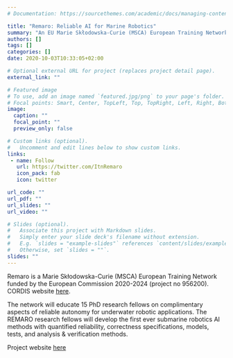 ```yaml
---
# Documentation: https://sourcethemes.com/academic/docs/managing-content/

title: "Remaro: Reliable AI for Marine Robotics"
summary: "An EU Marie Skłodowska-Curie (MSCA) European Training Network 2020-2024."
authors: []
tags: []
categories: []
date: 2020-10-03T10:33:05+02:00

# Optional external URL for project (replaces project detail page).
external_link: ""

# Featured image
# To use, add an image named `featured.jpg/png` to your page's folder.
# Focal points: Smart, Center, TopLeft, Top, TopRight, Left, Right, BottomLeft, Bottom, BottomRight.
image:
  caption: ""
  focal_point: ""
  preview_only: false

# Custom links (optional).
#   Uncomment and edit lines below to show custom links.
links:
 - name: Follow
   url: https://twitter.com/ItnRemaro
   icon_pack: fab
   icon: twitter

url_code: ""
url_pdf: ""
url_slides: ""
url_video: ""

# Slides (optional).
#   Associate this project with Markdown slides.
#   Simply enter your slide deck's filename without extension.
#   E.g. `slides = "example-slides"` references `content/slides/example-slides.md`.
#   Otherwise, set `slides = ""`.
slides: ""
---
```


Remaro is a Marie Skłodowska-Curie (MSCA) European Training Network
funded by the European Commission 2020-2024 (project no 956200). CORDIS website [here](https://cordis.europa.eu/project/id/956200).

The network will educate 15 PhD research fellows on complimentary
aspects of reliable autonomy for underwater robotic applications. The
REMARO research fellows will develop the first ever submarine robotics
AI methods with quantified reliability, correctness specifications,
models, tests, and analysis & verification methods.

Project website [here](http://www.remaro.eu)
